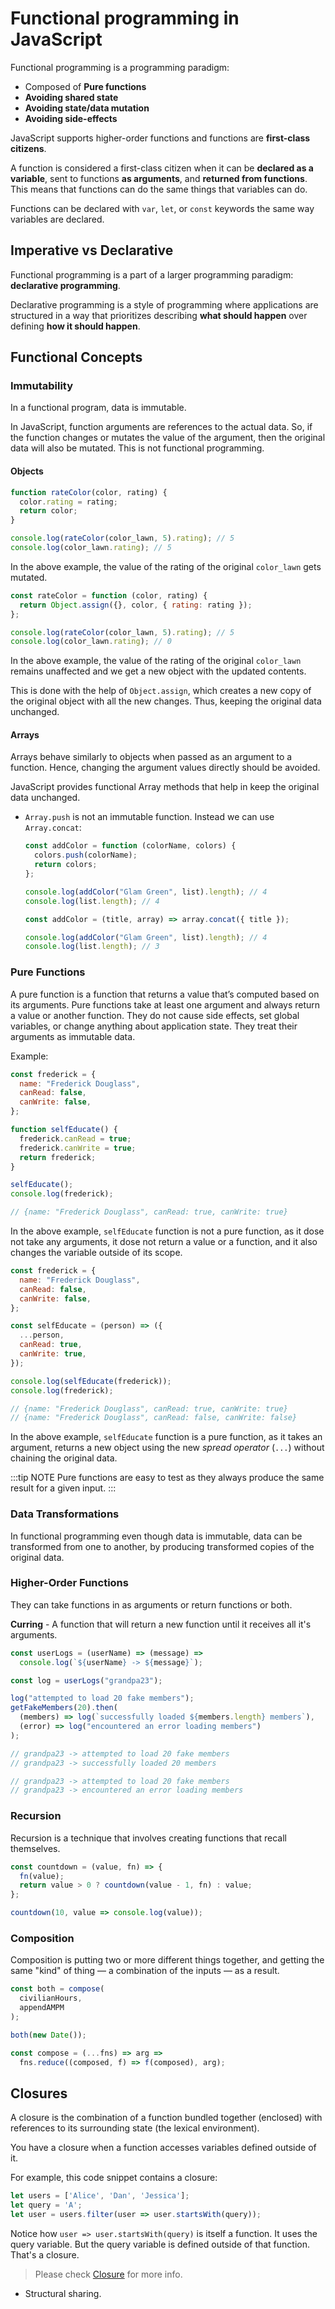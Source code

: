 # Functional programming in JavaScript

Functional programming is a programming paradigm:

- Composed of **Pure functions**
- **Avoiding shared state**
- **Avoiding state/data mutation**
- **Avoiding side-effects**

JavaScript supports higher-order functions and functions are **first-class citizens**.

A function is considered a first-class citizen when it can be **declared as a variable**, sent to functions **as arguments**, and **returned from functions**. This means that functions can do the same things that variables can do.

Functions can be declared with `var`, `let`, or `const` keywords the same way variables are declared.

## Imperative vs Declarative

Functional programming is a part of a larger programming paradigm: **declarative programming**.

Declarative programming is a style of programming where applications are structured in a way that prioritizes describing **what should happen** over defining **how it should happen**.

## Functional Concepts

### Immutability

In a functional program, data is immutable.

In JavaScript, function arguments are references to the actual data. So, if the function changes or mutates the value of the argument, then the original data will also be mutated. This is not functional programming.

#### Objects

```javascript
function rateColor(color, rating) {
  color.rating = rating;
  return color;
}

console.log(rateColor(color_lawn, 5).rating); // 5
console.log(color_lawn.rating); // 5
```

In the above example, the value of the rating of the original `color_lawn` gets mutated.

```javascript
const rateColor = function (color, rating) {
  return Object.assign({}, color, { rating: rating });
};

console.log(rateColor(color_lawn, 5).rating); // 5
console.log(color_lawn.rating); // 0
```

In the above example, the value of the rating of the original `color_lawn` remains unaffected and we get a new object with the updated contents.

This is done with the help of `Object.assign`, which creates a new copy of the original object with all the new changes. Thus, keeping the original data unchanged.

#### Arrays

Arrays behave similarly to objects when passed as an argument to a function. Hence, changing the argument values directly should be avoided.

JavaScript provides functional Array methods that help in keep the original data unchanged.

- `Array.push` is not an immutable function. Instead we can use `Array.concat`:

  ```javascript
  const addColor = function (colorName, colors) {
    colors.push(colorName);
    return colors;
  };

  console.log(addColor("Glam Green", list).length); // 4
  console.log(list.length); // 4
  ```

  ```javascript
  const addColor = (title, array) => array.concat({ title });

  console.log(addColor("Glam Green", list).length); // 4
  console.log(list.length); // 3
  ```

### Pure Functions

A pure function is a function that returns a value that’s computed based on its arguments. Pure functions take at least one argument and always return a value or another function. They do not cause side effects, set global variables, or change anything about application state. They treat their arguments as immutable data.

Example:

```javascript
const frederick = {
  name: "Frederick Douglass",
  canRead: false,
  canWrite: false,
};

function selfEducate() {
  frederick.canRead = true;
  frederick.canWrite = true;
  return frederick;
}

selfEducate();
console.log(frederick);

// {name: "Frederick Douglass", canRead: true, canWrite: true}
```

In the above example, `selfEducate` function is not a pure function, as it dose not take any arguments, it dose not return a value or a function, and it also changes the variable outside of its scope.

```javascript
const frederick = {
  name: "Frederick Douglass",
  canRead: false,
  canWrite: false,
};

const selfEducate = (person) => ({
  ...person,
  canRead: true,
  canWrite: true,
});

console.log(selfEducate(frederick));
console.log(frederick);

// {name: "Frederick Douglass", canRead: true, canWrite: true}
// {name: "Frederick Douglass", canRead: false, canWrite: false}
```

In the above example, `selfEducate` function is a pure function, as it takes an argument, returns a new object using the new _spread operator_ (`...`) without chaining the original data.

:::tip NOTE
Pure functions are easy to test as they always produce the same result for a given input.
:::

### Data Transformations

In functional programming even though data is immutable, data can be transformed from one to another, by producing transformed copies of the original data.

### Higher-Order Functions

They can take functions in as arguments or return functions or both.

**Curring** - A function that will return a new function until it receives all it's arguments.

```javascript
const userLogs = (userName) => (message) =>
  console.log(`${userName} -> ${message}`);

const log = userLogs("grandpa23");

log("attempted to load 20 fake members");
getFakeMembers(20).then(
  (members) => log(`successfully loaded ${members.length} members`),
  (error) => log("encountered an error loading members")
);

// grandpa23 -> attempted to load 20 fake members
// grandpa23 -> successfully loaded 20 members

// grandpa23 -> attempted to load 20 fake members
// grandpa23 -> encountered an error loading members
```

### Recursion

Recursion is a technique that involves creating functions that recall themselves.

```javascript
const countdown = (value, fn) => {
  fn(value);
  return value > 0 ? countdown(value - 1, fn) : value;
};

countdown(10, value => console.log(value));
```

### Composition

Composition is putting two or more different things together, and getting the same "kind" of thing — a combination of the inputs — as a result.

```javascript
const both = compose(
  civilianHours,
  appendAMPM
);

both(new Date());

const compose = (...fns) => arg =>
  fns.reduce((composed, f) => f(composed), arg);
```

## Closures

A closure is the combination of a function bundled together (enclosed) with references to its surrounding state (the lexical environment).

You have a closure when a function accesses variables defined outside of it.

For example, this code snippet contains a closure:

```javascript
let users = ['Alice', 'Dan', 'Jessica'];
let query = 'A';
let user = users.filter(user => user.startsWith(query));
```

Notice how `user => user.startsWith(query)` is itself a function. It uses the query variable. But the query variable is defined outside of that function. That's a closure.

> Please check [Closure](https://whatthefuck.is/closure) for more info.

- Structural sharing.


